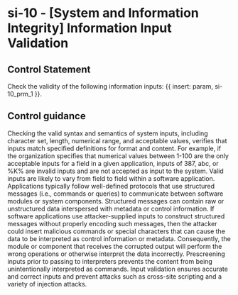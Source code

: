 # si-10 - \[System and Information Integrity\] Information Input Validation

## Control Statement

Check the validity of the following information inputs: {{ insert: param, si-10_prm_1 }}.

## Control guidance

Checking the valid syntax and semantics of system inputs, including character set, length, numerical range, and acceptable values, verifies that inputs match specified definitions for format and content. For example, if the organization specifies that numerical values between 1-100 are the only acceptable inputs for a field in a given application, inputs of 387, abc, or %K% are invalid inputs and are not accepted as input to the system. Valid inputs are likely to vary from field to field within a software application. Applications typically follow well-defined protocols that use structured messages (i.e., commands or queries) to communicate between software modules or system components. Structured messages can contain raw or unstructured data interspersed with metadata or control information. If software applications use attacker-supplied inputs to construct structured messages without properly encoding such messages, then the attacker could insert malicious commands or special characters that can cause the data to be interpreted as control information or metadata. Consequently, the module or component that receives the corrupted output will perform the wrong operations or otherwise interpret the data incorrectly. Prescreening inputs prior to passing to interpreters prevents the content from being unintentionally interpreted as commands. Input validation ensures accurate and correct inputs and prevent attacks such as cross-site scripting and a variety of injection attacks.
